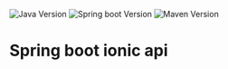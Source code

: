 ![Java Version](https://img.shields.io/badge/Java-1.8-red.svg)
![Spring boot Version](https://img.shields.io/badge/spring-boot-2.0.3-blue.svg)
![Maven Version](https://img.shields.io/badge/Maven-3.3-7036ed.svg)
# Spring boot ionic api

